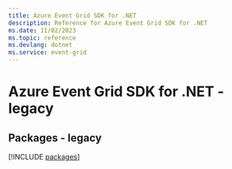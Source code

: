 ```yaml
---
title: Azure Event Grid SDK for .NET
description: Reference for Azure Event Grid SDK for .NET
ms.date: 11/02/2023
ms.topic: reference
ms.devlang: dotnet
ms.service: event-grid
---
```

# Azure Event Grid SDK for .NET - legacy
## Packages - legacy
[!INCLUDE [packages](event-grid-index.md)]